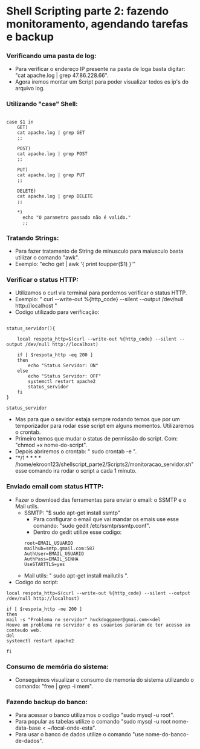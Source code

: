 <h1>Shell Scripting parte 2: fazendo monitoramento, agendando tarefas e backup</h1>

<h3>Verificando uma pasta de log:</h3>

- Para verificar o endereço IP presente na pasta de loga basta digitar: "cat apache.log | grep 47.86.228.66".
- Agora iremos montar um Script para poder visualizar todos os ip's do arquivo log.

<h3>Utilizando "case" Shell:</h3>

```

case $1 in
	GET)
	cat apache.log | grep GET
	;;
	
	POST)
	cat apache.log | grep POST
	;;
	
	PUT)
	cat apache.log | grep PUT
	;;
	
	DELETE)
	cat apache.log | grep DELETE
	;;

	*)
      echo "O parametro passado não é valido."
      ;;

```

<h3>Tratando Strings:</h3>

- Para fazer tratamento de String de minusculo para maiusculo basta utilizar o comando "awk".
- Exemplo: "echo get | awk '{ print toupper($1) }'"

<h3>Verificar o status HTTP:</h3>

- Utilizamos o curl via terminal para pordemos verificar o status HTTP.
- Exemplo: " curl --write-out %{http_code} --silent --output /dev/null http://localhost "
- Codigo utilizado para verificação: 

```

status_servidor(){
	
	local respota_http=$(curl --write-out %{http_code} --silent --output /dev/null http://localhost)
	
	if [ $respota_http -eq 200 ]
	then
		echo "Status Servidor: ON"
	else	
		echo "Status Servidor: OFF"
		systemctl restart apache2
		status_servidor
	fi
}

status_servidor

```
- Mas para que o sevidor estaja sempre rodando temos que por um temporizador para rodar esse script em alguns momentos. Utilizaremos o crontab.
- Primeiro temos que mudar o status de permissão do script. Com: "chmod +x nome-do-script".
- Depois abriremos o crontab: " sudo crontab -e ".
- "*/1 * * * * /home/ekroon123/shellscript_parte2/Scripts2/monitoracao_servidor.sh" esse comando ira rodar o script a cada 1 minuto.

<h3>Enviado email com status HTTP:</h3>

- Fazer o download das ferramentas para enviar o email: o SSMTP e o Mail utils.
	- SSMTP: "$ sudo apt-get install ssmtp" 
		- Para configurar o email que vai mandar os emais use esse comando: "sudo gedit /etc/ssmtp/ssmtp.conf".
		- Dentro do gedit utilize esse codigo:
		```
		root=EMAIL_USUARIO
		mailhub=smtp.gmail.com:587
		AuthUser=EMAIL_USUARIO
		AuthPass=EMAIL_SENHA
		UseSTARTTLS=yes
		```
	- Mail utils: " sudo apt-get install mailutils ".
- Codigo do script: 
```
local respota_http=$(curl --write-out %{http_code} --silent --output /dev/null http://localhost)
	
if [ $respota_http -ne 200 ]
then	
mail -s "Problema no servidor" huckdoggamer@gmai.com<<del
Houve um problema no servidor e os usuarios pararam de ter acesso ao conteudo web.
del
systemctl restart apache2
	
fi
```

<h3>Consumo de memória do sistema:</h3>

- Conseguimos visualizar o consumo de memoria do sistema utilizando o comando: "free | grep -i mem".

<h3>Fazendo backup do banco:</h3>

- Para acessar o banco utilizamos o codigo "sudo mysql -u root".
- Para popular as tabelas utilize o comando "sudo mysql -u root nome-data-base < ~/local-onde-esta".
- Para usar o banco de dados utilize o comando "use nome-do-banco-de-dados".
